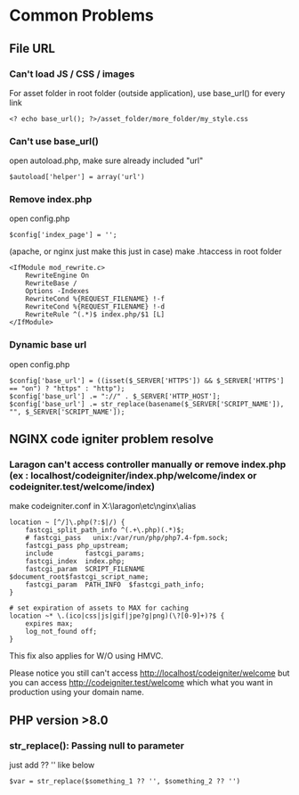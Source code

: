 # Common Problems

## File URL

### Can't load JS / CSS / images

For asset folder in root folder (outside application), use base_url() for every link

```
<? echo base_url(); ?>/asset_folder/more_folder/my_style.css
```

### Can't use base_url()

open autoload.php, make sure already included "url"

```
$autoload['helper'] = array('url')
```

### Remove index.php

open config.php

```
$config['index_page'] = '';
```

(apache, or nginx just make this just in case) make .htaccess in root folder

```
<IfModule mod_rewrite.c>
    RewriteEngine On
    RewriteBase /
    Options -Indexes
    RewriteCond %{REQUEST_FILENAME} !-f
    RewriteCond %{REQUEST_FILENAME} !-d
    RewriteRule ^(.*)$ index.php/$1 [L]
</IfModule>
```

### Dynamic base url

open config.php

```
$config['base_url'] = ((isset($_SERVER['HTTPS']) && $_SERVER['HTTPS'] == "on") ? "https" : "http");
$config['base_url'] .= "://" . $_SERVER['HTTP_HOST'];
$config['base_url'] .= str_replace(basename($_SERVER['SCRIPT_NAME']), "", $_SERVER['SCRIPT_NAME']);
```

## NGINX code igniter problem resolve

### Laragon can't access controller manually or remove index.php (ex : localhost/codeigniter/index.php/welcome/index or codeigniter.test/welcome/index)

make codeigniter.conf in X:\laragon\etc\nginx\alias

```
location ~ [^/]\.php(?:$|/) {
	fastcgi_split_path_info ^(.+\.php)(.*)$;
	# fastcgi_pass   unix:/var/run/php/php7.4-fpm.sock;
	fastcgi_pass php_upstream;
	include        fastcgi_params;
	fastcgi_index  index.php;
	fastcgi_param  SCRIPT_FILENAME  $document_root$fastcgi_script_name;
	fastcgi_param  PATH_INFO  $fastcgi_path_info;
}

# set expiration of assets to MAX for caching
location ~* \.(ico|css|js|gif|jpe?g|png)(\?[0-9]+)?$ {
	expires max;
	log_not_found off;
}
```

This fix also applies for W/O using HMVC.


Please notice you still can't access <http://localhost/codeigniter/welcome>
but you can access <http://codeigniter.test/welcome> which what you want in production using your domain name.

## PHP version >8.0
### str_replace(): Passing null to parameter

just add ?? '' like below

```
$var = str_replace($something_1 ?? '', $something_2 ?? '')
```
